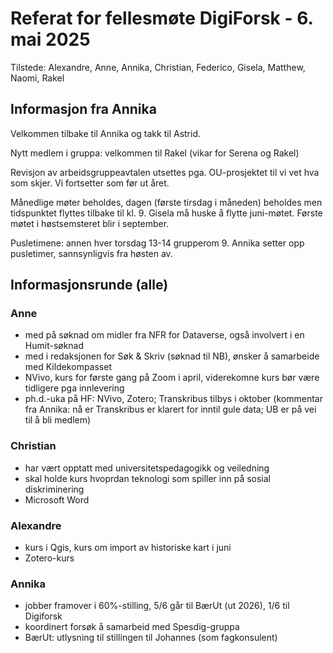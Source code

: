 # Referat for fellesmøte DigiForsk - 6. mai 2025

Tilstede: Alexandre, Anne, Annika, Christian, Federico, Gisela, Matthew, Naomi, Rakel

## Informasjon fra Annika

Velkommen tilbake til Annika og takk til Astrid.

Nytt medlem i gruppa: velkommen til Rakel (vikar for Serena og Rakel)

Revisjon av arbeidsgruppeavtalen utsettes pga. OU-prosjektet til vi vet hva som skjer.  Vi fortsetter som før ut året.

Månedlige møter beholdes, dagen  (første tirsdag i måneden) beholdes men tidspunktet flyttes tilbake til kl. 9.  Gisela må huske å flytte juni-møtet.  Første møtet i høstsemsteret blir i september.

Pusletimene: annen hver torsdag 13-14 grupperom 9.  Annika setter opp pusletimer, sannsynligvis fra høsten av.

## Informasjonsrunde (alle)

### Anne

- med på søknad om midler fra NFR for Dataverse, også involvert i en Humit-søknad
- med i redaksjonen for Søk & Skriv (søknad til NB), ønsker å samarbeide med Kildekompasset
- NVivo, kurs for første gang på Zoom i april, viderekomne kurs bør være tidligere pga innlevering
- ph.d.-uka på HF: NVivo, Zotero; Transkribus tilbys i oktober (kommentar fra Annika: nå er Transkribus er klarert for inntil gule data; UB er på vei til å bli medlem)

### Christian

- har vært opptatt med universitetspedagogikk og veiledning
- skal holde kurs hvoprdan teknologi som spiller inn på sosial diskriminering
- Microsoft Word

### Alexandre

- kurs i Qgis, kurs om import av historiske kart i juni
- Zotero-kurs

### Annika

- jobber framover i 60%-stilling, 5/6 går til BærUt (ut 2026), 1/6 til Digiforsk
- koordinert forsøk å samarbeid med Spesdig-gruppa
- BærUt: utlysning til stillingen til Johannes (som fagkonsulent)



